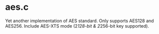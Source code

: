 # aes.c
Yet another implementation of AES standard.
Only supports AES128 and AES256.
Include AES-XTS mode (2*128-bit & 2*256-bit key supported).
